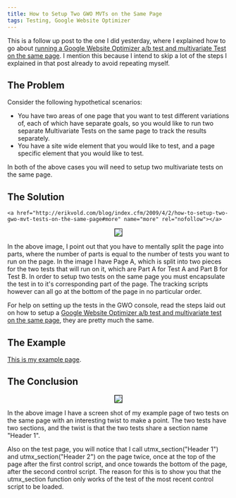 ```yaml
---
title: How to Setup Two GWO MVTs on the Same Page
tags: Testing, Google Website Optimizer
---
```

This is a follow up post to the one I did yesterday, where I explained how to go about <a title="How to Setup a GWO MVT Test and A/B Test on the Same Page" target="_blank" rev="vote-for" rel="external nofollow" href="http://erikvold.com/blog/index.cfm/2009/3/31/how-to-setup-a-gwo-mvt-test-and-ab-test-on-the-same-page">running a Google Website Optimizer a/b test and multivariate Test on the same page</a>. I mention this because I intend to skip a lot of the steps I explained in that post already to avoid repeating myself.
</p>
<h2>The Problem</h2>
<p>
Consider the following hypothetical scenarios:
</p><ul>
<li>
You have two areas of one page that you want to test different variations of, each of which have separate goals, so you would like to run two separate Multivariate Tests on the same page to track the results separately.
</li>
<li>
You have a site wide element that you would like to test, and a page specific element that you would like to test.
</li>
</ul>
<p></p>
<p>
In both of the above cases you will need to setup two multivariate tests on the same page.
</p>
<h2>The Solution</h2>


  	<a href="http://erikvold.com/blog/index.cfm/2009/4/2/how-to-setup-two-gwo-mvt-tests-on-the-same-page#more" name="more" rel="nofollow"></a>
		
<center>
<img src="/blog/images/posts/two-gwo-mvt-same-page-diagram.jpg" border="1">
</center>
<p>
In the above image, I point out that you have to mentally split the page into parts, where the number of parts is equal to the number of tests you want to run on the page. In the image I have Page A, which is split into two pieces for the two tests that will run on it, which are Part A for Test A and Part B for Test B. In order to setup two tests on the same page you must encapsulate the test in to it's corresponding part of the page. The tracking scripts however can all go at the bottom of the page in no particular order.
</p>
<p>
For help on setting up the tests in the GWO console, read the steps laid out on how to setup a <a title="How to Setup a GWO MVT Test and A/B Test on the Same Page" target="_blank" rev="vote-for" rel="external nofollow" href="http://erikvold.com/blog/index.cfm/2009/3/31/how-to-setup-a-gwo-mvt-test-and-ab-test-on-the-same-page">Google Website Optimizer a/b test and multivariate test on the same page</a>, they are pretty much the same.
</p>
<h2>The Example</h2>
<p>
<a title="Example of Two GWO MVTs on the same page" rel="example nofollow" target="_blank" href="http://erikvold.com/tests/gwo/gwo-multiple-mvt-tests-on-one-page/index.cfm">This is my example page</a>.
</p>
<h2>The Conclusion</h2>
<center>
<img src="/blog/images/posts/two-gwo-mvt-tests-single-page.gif" style="border:1px solid #000000;">
</center>
<p>
In the above image I have a screen shot of my example page of two tests on the same page with an interesting twist to make a point. The two tests have two sections, and the twist is that the two tests share a section name "Header 1".
</p>
<p>
Also on the test page, you will notice that I call utmx_section("Header 1") and utmx_section("Header 2") on the page twice, once at the top of the page after the first control script, and once towards the bottom of the page, after the second control script. The reason for this is to show you that the utmx_section function only works of the test of the most recent control script to be loaded.
</p>
